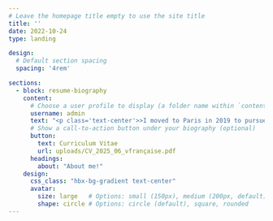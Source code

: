 ```yaml
---
# Leave the homepage title empty to use the site title
title: ''
date: 2022-10-24
type: landing

design:
  # Default section spacing
  spacing: '4rem'

sections:
  - block: resume-biography
    content:
      # Choose a user profile to display (a folder name within `content/authors/`)
      username: admin
      text: "<p class='text-center'>>I moved to Paris in 2019 to pursue a Bachelor’s degree in Economics at University Paris 1 Panthéon-Sorbonne. In my third year, introductory courses in development economics and econometrics were decisive. They inspired me to build my academic path at the intersection of these fields and led to my first applied research project: The Impact of Climate Change on Migration Flows. I then joined the Master’s program in Development Economics at Paris 1, where I strengthened my theoretical and econometric foundations. This program also gave me hands-on experience with impact evaluation methods through two dissertations, including <em>Debt and Growth: Evidence from Firm-Level Data</em>, supervised by Marin Ferry.</p>"
      # Show a call-to-action button under your biography (optional)
      button:
        text: Curriculum Vitae
        url: uploads/CV_2025_06_vfrançaise.pdf
      headings:
        about: "About me!"
    design:
      css_class: "hbx-bg-gradient text-center"
      avatar:
        size: large   # Options: small (150px), medium (200px, default), large (320px), xl (400px), xxl (500px)
        shape: circle # Options: circle (default), square, rounded
---
```

